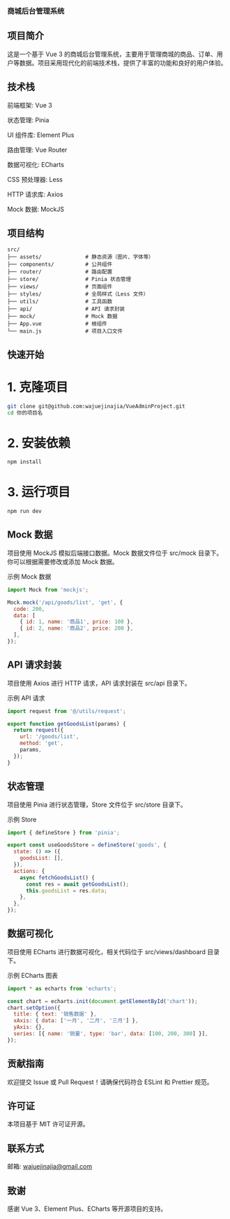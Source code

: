 ### 商城后台管理系统
## 项目简介
这是一个基于 Vue 3 的商城后台管理系统，主要用于管理商城的商品、订单、用户等数据。项目采用现代化的前端技术栈，提供了丰富的功能和良好的用户体验。

## 技术栈
前端框架: Vue 3

状态管理: Pinia

UI 组件库: Element Plus

路由管理: Vue Router

数据可视化: ECharts

CSS 预处理器: Less

HTTP 请求库: Axios

Mock 数据: MockJS

## 项目结构

```
src/
├── assets/              # 静态资源（图片、字体等）
├── components/          # 公共组件
├── router/              # 路由配置
├── store/               # Pinia 状态管理
├── views/               # 页面组件
├── styles/              # 全局样式（Less 文件）
├── utils/               # 工具函数
├── api/                 # API 请求封装
├── mock/                # Mock 数据
├── App.vue              # 根组件
└── main.js              # 项目入口文件
```

## 快速开始

# 1. 克隆项目
```bash
git clone git@github.com:wajuejinajia/VueAdminProject.git
cd 你的项目名
```
# 2. 安装依赖
```bash
npm install
```
# 3. 运行项目
```bash
npm run dev
```

## Mock 数据
项目使用 MockJS 模拟后端接口数据。Mock 数据文件位于 src/mock 目录下。你可以根据需要修改或添加 Mock 数据。

示例 Mock 数据
```javascript
import Mock from 'mockjs';

Mock.mock('/api/goods/list', 'get', {
  code: 200,
  data: [
    { id: 1, name: '商品1', price: 100 },
    { id: 2, name: '商品2', price: 200 },
  ],
});
```

## API 请求封装
项目使用 Axios 进行 HTTP 请求，API 请求封装在 src/api 目录下。

示例 API 请求
```javascript
import request from '@/utils/request';

export function getGoodsList(params) {
  return request({
    url: '/goods/list',
    method: 'get',
    params,
  });
}
```

## 状态管理
项目使用 Pinia 进行状态管理，Store 文件位于 src/store 目录下。

示例 Store
```javascript
import { defineStore } from 'pinia';

export const useGoodsStore = defineStore('goods', {
  state: () => ({
    goodsList: [],
  }),
  actions: {
    async fetchGoodsList() {
      const res = await getGoodsList();
      this.goodsList = res.data;
    },
  },
});
```

## 数据可视化
项目使用 ECharts 进行数据可视化，相关代码位于 src/views/dashboard 目录下。

示例 ECharts 图表
```javascript
import * as echarts from 'echarts';

const chart = echarts.init(document.getElementById('chart'));
chart.setOption({
  title: { text: '销售数据' },
  xAxis: { data: ['一月', '二月', '三月'] },
  yAxis: {},
  series: [{ name: '销量', type: 'bar', data: [100, 200, 300] }],
});
```

## 贡献指南
欢迎提交 Issue 或 Pull Request！请确保代码符合 ESLint 和 Prettier 规范。

## 许可证
本项目基于 MIT 许可证开源。

## 联系方式
邮箱: wajuejinajia@gmail.com

## 致谢
感谢 Vue 3、Element Plus、ECharts 等开源项目的支持。